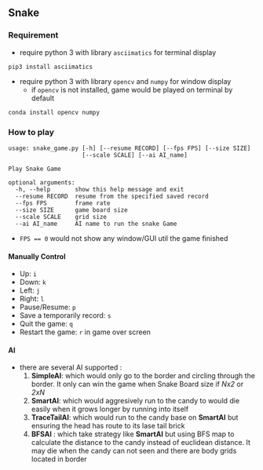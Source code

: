 ## Snake 
### Requirement 
* require python 3 with library ``asciimatics`` for terminal display
```
pip3 install asciimatics
```

* require python 3 with library ``opencv`` and ``numpy`` for window display
  * if ``opencv`` is not installed, game would be played on terminal by default
```
conda install opencv numpy 
```

### How to play
```
usage: snake_game.py [-h] [--resume RECORD] [--fps FPS] [--size SIZE]
                     [--scale SCALE] [--ai AI_name]

Play Snake Game

optional arguments:
  -h, --help       show this help message and exit
  --resume RECORD  resume from the specified saved record
  --fps FPS        frame rate
  --size SIZE      game board size
  --scale SCALE    grid size
  --ai AI_name     AI name to run the snake Game
```
* ``FPS == 0`` would not show any window/GUI util the game finished

#### Manually Control
* Up: ``i``
* Down: ``k``
* Left: ``j``
* Right: ``l``
* Pause/Resume: ``p``
* Save a temporarily record: ``s`` 
* Quit the game: ``q``
* Restart the game: ``r`` in game over screen

#### AI 
* there are several AI supported :
  1. __SimpleAI__: which would only go to the border and circling through the border. It only can win the game when Snake Board size if _Nx2_ or _2xN_
  2. __SmartAI__: which would aggresively run to the candy to would die easily when it grows longer by running into itself
  3. __TraceTailAI__: which would run to the candy base on __SmartAI__ but ensuring the head has route to its lase tail brick
  4. __BFSAI__ : which take strategy like __SmartAI__ but using BFS map to calculate the distance to the candy instead of euclidean distance. It may die when the candy can not seen and there are body grids located in border